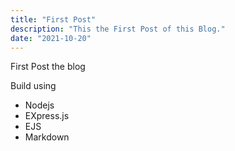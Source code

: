 ```yaml
---
title: "First Post"
description: "This the First Post of this Blog."
date: "2021-10-20"
---
```


First Post the blog

Build using

- Nodejs
- EXpress.js
- EJS
- Markdown
